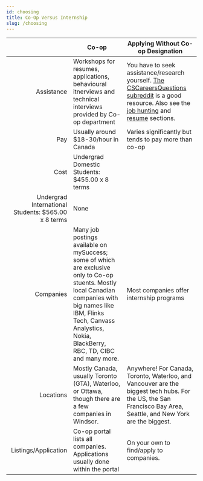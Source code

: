 ```yaml
---
id: choosing
title: Co-Op Versus Internship
slug: /choosing
---
```


|                      | Co-op                                                                                                                                                              | Applying Without Co-op Designation                                                                                                                                                      |
| -------------------: | ------------------------------------------------------------------------------------------------------------------------------------------------------------------ | ---------------------------------------------------------------------------------------------------------------------------------------------------------------- |
|           Assistance | Workshops for resumes, applications, behavioural itnerviews and technical interviews provided by Co-op department                                                                        | You have to seek assistance/research yourself. [The CSCareersQuestions subreddit][0] is a good resource. Also see the [job hunting][1] and [resume][2] sections. |
|                  Pay | Usually around $18-30/hour in Canada                                                                                                                               | Varies significantly but tends to pay more than co-op                                                                                                            |
|                 Cost | Undergrad Domestic Students: $455.00 x 8 terms
                         Undergrad International Students: $565.00 x 8 terms| None                                                                                                                                                             |
|            Companies | Many job postings available on mySuccess; some of which are exclusive only to Co-op stuents. Mostly local Canadian companies with big names like IBM, Flinks Tech, Canvass Analystics, Nokia, BlackBerry, RBC, TD, CIBC and many more. | Most companies offer internship programs                                                                                                                         |
|            Locations | Mostly Canada, usually Toronto (GTA), Waterloo, or Ottawa, though there are a few companies in Windsor.                                                                       | Anywhere! For Canada, Toronto, Waterloo, and Vancouver are the biggest tech hubs. For the US, the San Francisco Bay Area, Seattle, and New York are the biggest. |
| Listings/Application | Co-op portal lists all companies. Applications usually done within the portal                                                                                      | On your own to find/apply to companies.                                                                                                                          |

[0]: https://reddit.com/r/cscareerquestions
[1]: /careers/finding_jobs
[2]: /careers/resumes
